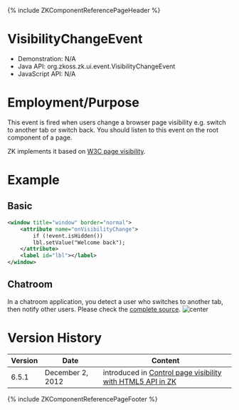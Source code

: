 {% include ZKComponentReferencePageHeader %}

# VisibilityChangeEvent

- Demonstration: N/A
- Java API:
  <javadoc>org.zkoss.zk.ui.event.VisibilityChangeEvent</javadoc>
- JavaScript API: N/A

# Employment/Purpose

This event is fired when users change a browser page visibility e.g.
switch to another tab or switch back. You should listen to this event on
the root component of a page.

ZK implements it based on [W3C page
visibility](http://www.w3.org/TR/page-visibility/).

# Example

## Basic

``` xml
<window title="window" border="normal">
    <attribute name="onVisibilityChange">
        if (!event.isHidden())
        lbl.setValue("Welcome back");
    </attribute>
    <label id="lbl"></label>
</window>
```

## Chatroom

In a chatroom application, you detect a user who switches to another
tab, then notify other users. Please check the [complete
source](https://github.com/zkoss/zkbooks/blob/master/componentreference/src/main/webapp/events/chatroom.zul).
![ center](chatroom.png " center")

# Version History

| Version | Date             | Content                                                                                                                                      |
|---------|------------------|----------------------------------------------------------------------------------------------------------------------------------------------|
| 6.5.1   | December 2, 2012 | introduced in [Control page visibility with HTML5 API in ZK](http://blog.zkoss.org/2012/12/02/control-page-visibility-with-html5-api-in-zk/) |

{% include ZKComponentReferencePageFooter %}

